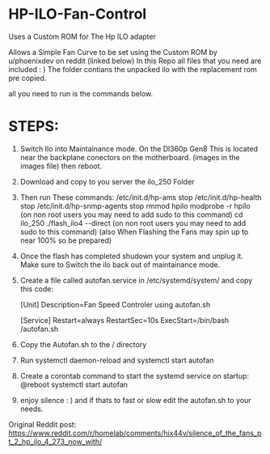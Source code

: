 # HP-ILO-Fan-Control
Uses a Custom ROM for The Hp ILO adapter

Allows a Simple Fan Curve to be set using the Custom ROM by u/phoenixdev on reddit (linked below)
In this Repo all files that you need are included : )
The folder contians the unpacked ilo with the replacement rom pre copied. 

all you need to run is the commands below.

# STEPS:

1. Switch Ilo into Maintainance mode. On the Dl360p Gen8 This is located near the backplane conectors on the motherboard. (images in the images file) then reboot.

2. Download and copy to you server the ilo_250 Folder

3. Then run These commands: 
/etc/init.d/hp-ams stop
/etc/init.d/hp-health stop
/etc/init.d/hp-snmp-agents stop
rmmod hpilo
modprobe -r hpilo (on non root users you may need to add sudo to this command)
cd ilo_250
./flash_ilo4 --direct (on non root users you may need to add sudo to this command) (also When Flashing the Fans may spin up to near 100% so be prepared)

4. Once the flash has completed shudown your system and unplug it. Make sure to Switch the ilo back out of maintainance mode.

5. Create a file called autofan.service in /etc/systemd/system/ and copy this code: 

    [Unit]
    Description=Fan Speed Controler using autofan.sh

    [Service]
    Restart=always
    RestartSec=10s
    ExecStart=/bin/bash /autofan.sh

6. Copy the Autofan.sh to the / directory

7. Run systemctl daemon-reload and systemctl start autofan

8. Create a corontab command to start the systemd service on startup: @reboot systemctl start autofan

9. enjoy silence : ) and if thats to fast or slow edit the autofan.sh to your needs.


Original Reddit post: https://www.reddit.com/r/homelab/comments/hix44v/silence_of_the_fans_pt_2_hp_ilo_4_273_now_with/ 
